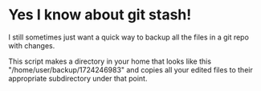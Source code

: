 # Yes I know about git stash!

I still sometimes just want a quick way to backup all the files in a git repo with changes.

This script makes a directory in your home that looks like this "/home/user/backup/1724246983" and copies all your edited files to their appropriate subdirectory under that point.
